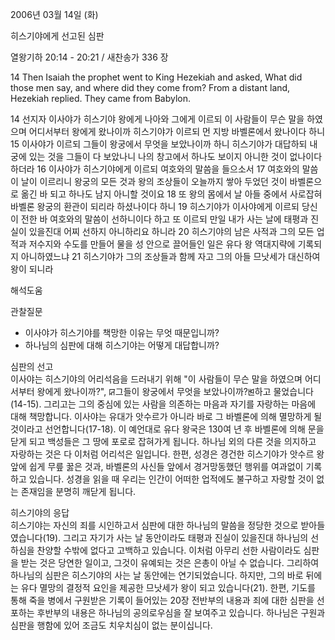 2006년 03월 14일 (화)

히스기야에게 선고된 심판



열왕기하 20:14 - 20:21 / 새찬송가 336 장


14  Then Isaiah the prophet went to King Hezekiah and asked, What did those men say, and where did they come from? From a distant land, Hezekiah replied. They came from Babylon. 

14 선지자 이사야가 히스기야 왕에게 나아와 그에게 이르되 이 사람들이 무슨 말을 하였으며 어디서부터 왕에게 왔나이까 히스기야가 이르되 먼 지방 바벨론에서 왔나이다 하니 15 이사야가 이르되 그들이 왕궁에서 무엇을 보았나이까 하니 히스기야가 대답하되 내 궁에 있는 것을 그들이 다 보았나니 나의 창고에서 하나도 보이지 아니한 것이 없나이다 하더라 16 이사야가 히스기야에게 이르되 여호와의 말씀을 들으소서 17 여호와의 말씀이 날이 이르리니 왕궁의 모든 것과 왕의 조상들이 오늘까지 쌓아 두었던 것이 바벨론으로 옮긴 바 되고 하나도 남지 아니할 것이요 18 또 왕의 몸에서 날 아들 중에서 사로잡혀 바벨론 왕궁의 환관이 되리라 하셨나이다 하니 19 히스기야가 이사야에게 이르되 당신이 전한 바 여호와의 말씀이 선하니이다 하고 또 이르되 만일 내가 사는 날에 태평과 진실이 있을진대 어찌 선하지 아니하리요 하니라 20 히스기야의 남은 사적과 그의 모든 업적과 저수지와 수도를 만들어 물을 성 안으로 끌어들인 일은 유다 왕 역대지략에 기록되지 아니하였느냐 21 히스기야가 그의 조상들과 함께 자고 그의 아들 므낫세가 대신하여 왕이 되니라

해석도움





관찰질문
- 이사야가 히스기야를 책망한 이유는 무엇 때문입니까?  
- 하나님의 심판에 대해 히스기야는 어떻게 대답합니까? 


심판의 선고  
이사야는 히스기야의 어리석음을 드러내기 위해 "이 사람들이 무슨 말을 하였으며 어디서부터 왕에게 왔나이까?", ꡒ그들이 왕궁에서 무엇을 보았나이까?ꡓ하고 물었습니다(14-15). 그리고는 그의 중심에 있는 사람을 의존하는 마음과 자기를 자랑하는 마음에 대해 책망합니다. 이사야는 유대가 앗수르가 아니라 바로 그 바벨론에 의해 멸망하게 될 것이라고 선언합니다(17-18). 이 예언대로 유다 왕국은 130여 년 후 바벨론에 의해 문을 닫게 되고 백성들은 그 땅에 포로로 잡혀가게 됩니다. 하나님 외의 다른 것을 의지하고 자랑하는 것은 다 이처럼 어리석은 일입니다. 한편, 성경은 경건한 히스기야가 앗수르 왕 앞에 쉽게 무릎 꿇은 것과, 바벨론의 사신들 앞에서 경거망동했던 행위를 여과없이 기록하고 있습니다. 성경을 읽을 때 우리는 인간이 어떠한 업적에도 불구하고 자랑할 것이 없는 존재임을 분명히 깨닫게 됩니다.  

히스기야의 응답  
히스기야는 자신의 죄를 시인하고서 심판에 대한 하나님의 말씀을 정당한 것으로 받아들였습니다(19). 그리고 자기가 사는 날 동안이라도 태평과 진실이 있을진대 하나님의 선하심을 찬양할 수밖에 없다고 고백하고 있습니다. 이처럼 아무리 선한 사람이라도 심판을 받는 것은 당연한 일이고, 그것이 유예되는 것은 은총이 아닐 수 없습니다. 그리하여 하나님의 심판은 히스기야의 사는 날 동안에는 연기되었습니다. 하지만, 그의 바로 뒤에는 유다 멸망의 결정적 요인을 제공한 므낫세가 왕이 되고 있습니다(21). 한편, 기도를 통해 죽을 병에서 구원받은 기록이 들어있는 20장 전반부의 내용과 죄에 대한 심판을 선포하는 후반부의 내용은 하나님의 공의로우심을 잘 보여주고 있습니다. 하나님은 구원과 심판을 행함에 있어 조금도 치우치심이 없는 분이십니다.
